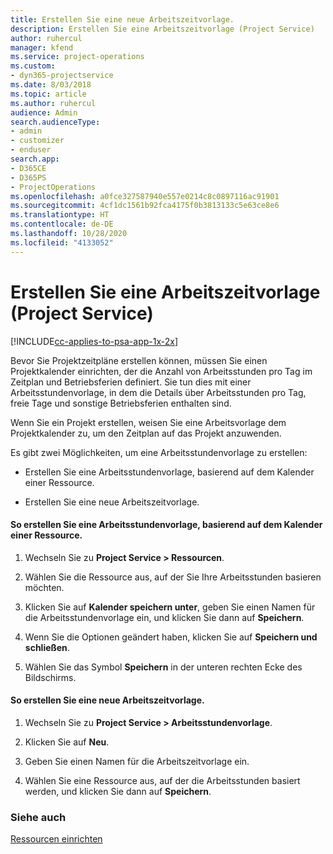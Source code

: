 ```yaml
---
title: Erstellen Sie eine neue Arbeitszeitvorlage.
description: Erstellen Sie eine Arbeitszeitvorlage (Project Service)
author: ruhercul
manager: kfend
ms.service: project-operations
ms.custom:
- dyn365-projectservice
ms.date: 8/03/2018
ms.topic: article
ms.author: ruhercul
audience: Admin
search.audienceType:
- admin
- customizer
- enduser
search.app:
- D365CE
- D365PS
- ProjectOperations
ms.openlocfilehash: a0fce327587940e557e0214c8c0897116ac91901
ms.sourcegitcommit: 4cf1dc1561b92fca4175f0b3813133c5e63ce8e6
ms.translationtype: HT
ms.contentlocale: de-DE
ms.lasthandoff: 10/28/2020
ms.locfileid: "4133052"
---
```

# <a name="create-a-work-hours-template-project-service"></a>Erstellen Sie eine Arbeitszeitvorlage (Project Service)

[!INCLUDE[cc-applies-to-psa-app-1x-2x](../includes/cc-applies-to-psa-app-1x-2x.md)]

Bevor Sie Projektzeitpläne erstellen können, müssen Sie einen Projektkalender einrichten, der die Anzahl von Arbeitsstunden pro Tag im Zeitplan und Betriebsferien definiert. Sie tun dies mit einer Arbeitsstundenvorlage, in dem die Details über Arbeitsstunden pro Tag, freie Tage und sonstige Betriebsferien enthalten sind.  
  
 Wenn Sie ein Projekt erstellen, weisen Sie eine Arbeitsvorlage dem Projektkalender zu, um den Zeitplan auf das Projekt anzuwenden.  
  
 Es gibt zwei Möglichkeiten, um eine Arbeitsstundenvorlage zu erstellen:  
  
-   Erstellen Sie eine Arbeitsstundenvorlage, basierend auf dem Kalender einer Ressource.  
  
-   Erstellen Sie eine neue Arbeitszeitvorlage.  
  
#### <a name="to-create-a-work-hours-template-based-on-a-resources-calendar"></a>So erstellen Sie eine Arbeitsstundenvorlage, basierend auf dem Kalender einer Ressource.  
  
1.  Wechseln Sie zu **Project Service > Ressourcen**.  
  
2.  Wählen Sie die Ressource aus, auf der Sie Ihre Arbeitsstunden basieren möchten.  
  
3.  Klicken Sie auf **Kalender speichern unter**, geben Sie einen Namen für die Arbeitsstundenvorlage ein, und klicken Sie dann auf **Speichern**.  
  
4.  Wenn Sie die Optionen geändert haben, klicken Sie auf **Speichern und schließen**.  
  
5.  Wählen Sie das Symbol **Speichern** in der unteren rechten Ecke des Bildschirms.  
  
#### <a name="to-create-a-new-work-hours-template"></a>So erstellen Sie eine neue Arbeitszeitvorlage.  
  
1.  Wechseln Sie zu **Project Service > Arbeitsstundenvorlage**.  
  
2.  Klicken Sie auf **Neu**.  
  
3.  Geben Sie einen Namen für die Arbeitszeitvorlage ein.  
  
4.  Wählen Sie eine Ressource aus, auf der die Arbeitsstunden basiert werden, und klicken Sie dann auf **Speichern**.  
  
### <a name="see-also"></a>Siehe auch  
 [Ressourcen einrichten](../psa/set-up-resources.md)

